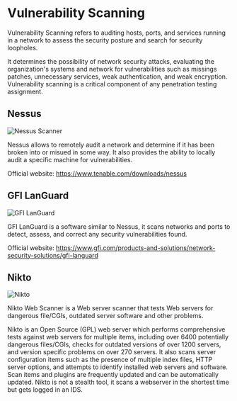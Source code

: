 # Vulnerability Scanning
Vulnerability Scanning refers to auditing hosts, ports, and services running in a network to assess the security posture and search for security loopholes.

It determines the possibility of network security attacks, evaluating the organization's systems and network for vulnerabilities such as missings patches, unnecessary services, weak authentication, and weak encryption. Vulnerability scanning is a critical component of any penetration testing assignment.


## Nessus
![Nessus Scanner](https://www.tenable.com/sites/drupal.dmz.tenablesecurity.com/files/images/blog/Agent_Scan_Dashboard_0.png "Nessus Scanner")

Nessus allows to remotely audit a network and determine if it has been broken into or misued in some way. It also provides the ability to locally audit a specific machine for vulnerabilities.

Official website: https://www.tenable.com/downloads/nessus

## GFI LanGuard
![GFI LanGuard](https://resources.infosecinstitute.com/wp-content/uploads/022113_0210_GFILanGuard5.png "GFI LanGuard")

GFI LanGuard is a software similar to Nessus, it scans networks and ports to detect, assess, and correct any security vulnerabilities found. 

Official website: https://www.gfi.com/products-and-solutions/network-security-solutions/gfi-languard

## Nikto
![Nikto](https://hackertarget.com/wp-content/uploads/2019/02/nikto-scanner-result.png "Nikto Scanner")

Nikto Web Scanner is a Web server scanner that tests Web servers for dangerous file/CGIs, outdated server software and other problems.

Nikto is an Open Source (GPL) web server which performs comprehensive tests against web servers for multiple items, including over 6400 potentially dangerous files/CGIs, checks for outdated versions of over 1200 servers, and version specific problems on over 270 servers. It also scans server configuration items such as the presence of multiple index files, HTTP server options, and attempts to identify installed web servers and software. Scan items and plugins are frequently updated and can be automatically updated. Nikto is not a stealth tool, it scans a webserver in the shortest time but gets logged in an IDS.

